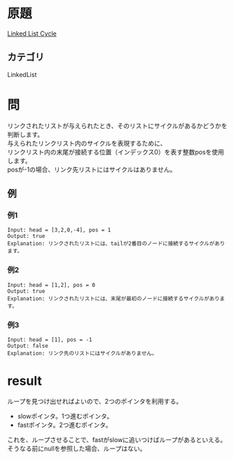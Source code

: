 # 原題
[Linked List Cycle](https://leetcode.com/problems/linked-list-cycle/)
## カテゴリ
LinkedList

# 問
リンクされたリストが与えられたとき、そのリストにサイクルがあるかどうかを判断します。  
与えられたリンクリスト内のサイクルを表現するために、  
リンクリスト内の末尾が接続する位置（インデックス0）を表す整数posを使用します。  
posが-1の場合、リンク先リストにはサイクルはありません。

## 例
### 例1
```
Input: head = [3,2,0,-4], pos = 1
Output: true
Explanation: リンクされたリストには、tailが2番目のノードに接続するサイクルがあります。
```
### 例2
```
Input: head = [1,2], pos = 0
Output: true
Explanation: リンクされたリストには、末尾が最初のノードに接続するサイクルがあります。
```
### 例3
```
Input: head = [1], pos = -1
Output: false
Explanation: リンク先のリストにはサイクルがありません。
```

# result
ループを見つけ出せればよいので、2つのポインタを利用する。  
- slowポインタ。1つ進むポインタ。
- fastポインタ。2つ進むポインタ。

これを、ループさせることで、fastがslowに追いつけばループがあるといえる。  
そうなる前にnullを参照した場合、ループはない。
```

```